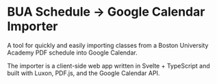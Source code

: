 # BUA Schedule → Google Calendar Importer
A tool for quickly and easily importing classes from a Boston University Academy PDF schedule into Google Calendar.

The importer is a client-side web app written in Svelte + TypeScript and built with Luxon, PDF.js, and the Google Calendar API.